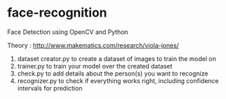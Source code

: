 # face-recognition
Face Detection using OpenCV and Python

Theory : http://www.makematics.com/research/viola-jones/

1) dataset creator.py to create a dataset of images to train the model on
2) trainer.py to train your model over the created dataset
3) check.py to add details about the person(s) you want to recognize
4) recognizer.py to check if everything works right, including confidence intervals for prediction
